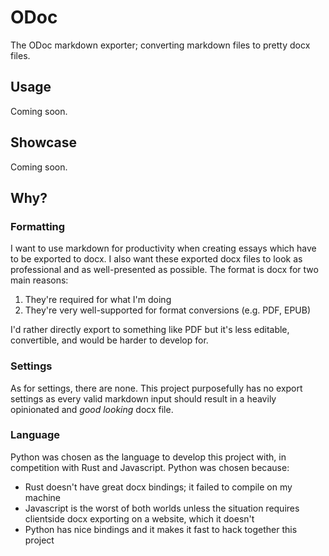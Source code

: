 # ODoc

The ODoc markdown exporter; converting markdown files to pretty docx files.

## Usage

Coming soon.

## Showcase

Coming soon.

## Why?

### Formatting

I want to use markdown for productivity when creating essays which have to be exported to docx. I also want these exported docx files to look as professional and as well-presented as possible. The format is docx for two main reasons:

1. They're required for what I'm doing
2. They're very well-supported for format conversions (e.g. PDF, EPUB)

I'd rather directly export to something like PDF but it's less editable, convertible, and would be harder to develop for.

### Settings

As for settings, there are none. This project purposefully has no export settings as every valid markdown input should result in a heavily opinionated and *good looking* docx file.

### Language

Python was chosen as the language to develop this project with, in competition with Rust and Javascript. Python was chosen because:

- Rust doesn't have great docx bindings; it failed to compile on my machine
- Javascript is the worst of both worlds unless the situation requires clientside docx exporting on a website, which it doesn't
- Python has nice bindings and it makes it fast to hack together this project
